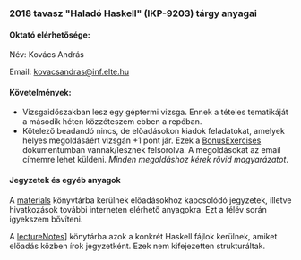 ### 2018 tavasz "Haladó Haskell" (IKP-9203) tárgy anyagai

#### Oktató elérhetősége:

Név: Kovács András

Email: kovacsandras@inf.elte.hu

#### Követelmények:

- Vizsgaidőszakban lesz egy géptermi vizsga. Ennek a tételes tematikáját a második héten közzéteszem ebben a repóban.
- Kötelező beadandó nincs, de előadásokon kiadok feladatokat, amelyek helyes megoldásáért vizsgán +1 pont jár.
  Ezek a [BonusExercises](/BonusExercises.md) dokumentumban vannak/lesznek felsorolva. A megoldásokat az email címemre lehet küldeni. *Minden megoldáshoz kérek rövid magyarázatot*.

#### Jegyzetek és egyéb anyagok

A [materials](/materials) könyvtárba kerülnek előadásokhoz kapcsolódó
jegyzetek, illetve hivatkozások további interneten elérhető
anyagokra. Ezt a félév során igyekszem bővíteni.

A [lectureNotes](/lectureNotes)] könytárba azok a konkrét Haskell fájlok kerülnek,
amiket előadás közben írok jegyzetként. Ezek nem kifejezetten
strukturáltak.
